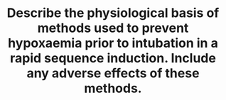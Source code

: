 ---
title: "Describe the physiological basis of methods used to prevent hypoxaemia prior to intubation in a rapid sequence induction. Include any adverse effects of these methods."
entityType: SAQ
exam: PEX
college: ANZCA
year: 2014
sitting: A
question: 04
passRate: 16
EC_expectedDomains:
- "In order to pass this question it was necessary to demonstrate that hypoxaemia is avoided by increasing oxygen stores and maintaining them. This mandated a discussion on the role of FRC as an oxygen store, and preoxygenation as a means of augmenting that store."
- "To achieve a pass, it was also necessary to provide some description on the role of positioning, and also that of apnoeic oxygenation."
- "A discussion on the complications of all these modalities was also asked for, but frequently omitted."
EC_extraCredit:
- "Better answers demonstrated this using the alveolar gas equation."
EC_errorsCommon:
- "Most low scoring answers included a huge amount of irrelevant information, often extending for several pages. Examples which attracted no marks included: • the role of blood transfusion • cricoid pressure (commonly discussed) • the role of video laryngoscopy • side effects of suxamethonium (commonly discussed) • the cost of sugammadex • the role of chest physiotherapy on the ward • detailed spirometery diagrams"
- "Several candidates also asserted that preoxygenation causes diffusion hypoxia."
- "Candidates are also reminded that rephrasing a point already made attracts no extra marks."
---